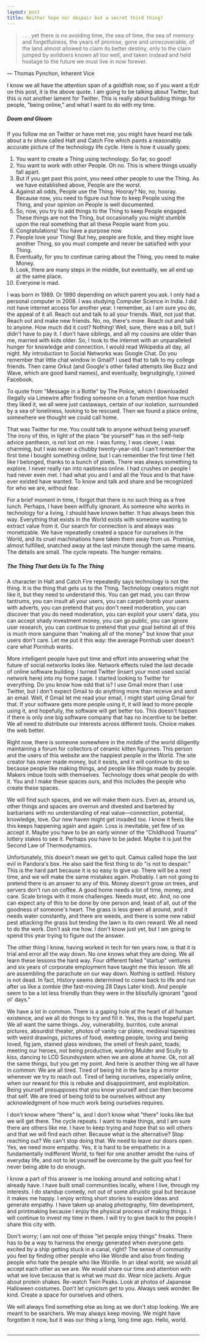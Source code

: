 ```yaml
---
layout: post
title: Neither hope nor despair but a secret third thing?
---
```


<blockquote><p lang="en" dir="ltr">. . . yet there is no avoiding time, the sea of time, the sea of memory and forgetfulness, the years of promise, gone and unrecoverable, of the land almost allowed to claim its better destiny, only to the claim jumped by evildoers known all too well, and taken instead and held hostage to the future we must live in now forever.</p></blockquote>

 ―  Thomas Pynchon, Inherent Vice 

I know we all have the attention span of a goldfish now, so if you want a tl;dr on this post, it is the above quote. I am going to be talking about Twitter, but this is not another lament for Twitter. This is really about building things for people, "being online," and what I want to do with my time.

##### Doom and Gloom

If you follow me on Twitter or have met me, you might have heard me talk about a tv show called Halt and Catch Fire which paints a reasonably accurate picture of the technology life cycle. Here is how it usually goes:

1. You want to create a Thing using technology. So far, so good!
2. You want to work with other People. Oh no. This is where things usually fall apart.
3. But if you get past this point, you need other people to use the Thing. As we have established above, People are the worst.
4. Against all odds, People use the Thing. Hooray? No, no, hooray. Because now, you need to figure out how to keep People using the Thing, and your opinion on People is well documented.
5. So, now, you try to add things to the Thing to keep People engaged. These things are not the Thing, but occasionally you might stumble upon the real something that all these People want from you.
6. Congratulations! You have a purpose now.
7. People love your Thing! But hey, people are fickle, and they might love another Thing, so you must compete and never be satisfied with your Thing.
8. Eventually, for you to continue caring about the Thing, you need to make Money.
9. Look, there are many steps in the middle, but eventually, we all end up at the same place.
10. Everyone is mad.

I was born in 1989. Or 1990 depending on which parent you ask. I only had a personal computer in 2008. I was studying Computer Science in India. I did not have internet access for another year. I remember, as I am sure you do, the appeal of it all. Reach out and talk to all your friends. Wait, not just that. Reach out and make new friends. No, no, there's more. Reach out and talk to anyone. How much did it cost? Nothing! Well, sure, there was a bill, but I didn't have to pay it. I don't have siblings, and all my cousins are older than me, married with kids older. So, I took to the internet with an unparalleled hunger for knowledge and connection. I would read Wikipedia all day, all night. My introduction to Social Networks was Google Chat. Do you remember that little chat window in Gmail? I used that to talk to my college friends. Then came Orkut (and Google's other failed attempts like Buzz and Wave, which are good band names), and eventually, begrudgingly, I joined Facebook.

To quote from "Message in a Bottle" by The Police, which I downloaded illegally via Limewire after finding someone on a forum mention how much they liked it, we all were just castaways, certain of our isolation, surrounded by a sea of loneliness, looking to be rescued. Then we found a place online, somewhere we thought we could call home.

That was Twitter for me. You could talk to anyone without being yourself. The irony of this, in light of the place "be yourself" has in the self-help advice pantheon, is not lost on me. I was funny, I was clever, I was charming, but I was never a chubby twenty-year-old. I can't remember the first time I bought something online, but I can remember the first time I felt like I belonged, thanks to a bunch of pixels. There was always something to explore. I never really ran into nastiness online. I had crushes on people I had never even met. I had what you and I and all the Yous and Is that have ever existed have wanted. To know and talk and share and be recognized for who we are, without fear.

For a brief moment in time, I forgot that there is no such thing as a free lunch. Perhaps, I have been willfully ignorant. As someone who works in technology for a living, I should have known better. It has always been this way. Everything that exists in the World exists with someone wanting to extract value from it. Our search for connection is and always was monetizable. We have repeatedly created a space for ourselves in the World, and its cruel machinations have taken them away from us. Promise, almost fulfilled, snatched away at the last minute through the same means. The details are small. The cycle repeats. The hunger remains.

##### The Thing That Gets Us To The Thing

A character in Halt and Catch Fire repeatedly says technology is not the thing. It is the thing that gets us to the Thing. Technology creators might not like it, but they need to understand this. You can get mad, you can throw tantrums, you can insult all your users, you can carpet-bomb your users with adverts, you can pretend that you don't need moderation, you can discover that you do need moderation, you can exploit your users' data, you can accept shady investment money, you can go public, you can ignore user research, you can continue to pretend that your goal behind all of this is much more sanguine than "making all of the money" but know that your users don't care. Let me put it this way: the average Pornhub user doesn't care what Pornhub wants.

More intelligent people have put time and effort into answering what the future of social networks looks like. Network effects ruled the last decade of online software building. I turned Twitter (insert your most used social network here) into my home page. I started looking to Twitter for everything. Do you know how odd that is? I use Gmail more than I use Twitter, but I don't expect Gmail to do anything more than receive and send an email. Well, if Gmail let me read your email, I might start using Gmail for that. If your software gets more people using it, it will lead to more people using it, and hopefully, the software will get better too. This doesn't happen if there is only one big software company that has no incentive to be better. We all need to distribute our interests across different tools. Choice makes the web better.

Right now, there is someone somewhere in the middle of the world diligently maintaining a forum for collectors of ceramic kitten figurines. This person and the users of this website are the happiest people in the World. The site creator has never made money, but it exists, and it will continue to do so because people like making things, and people like things made by people. Makers imbue tools with themselves. Technology does what people do with it. You and I make these spaces ours, and this includes the people who create these spaces.

We will find such spaces, and we will make them ours. Even as, around us, other things and spaces are overrun and divested and bartered by barbarians with no understanding of real value—connection, potential, knowledge, love. Our new haven might get invaded too. I know it feels like this keeps happening again and again. Loss is inevitable, yet few of us accept it. Maybe you have to be an early winner of the "Childhood Trauma" lottery stakes to see it. Perhaps you have to be jaded. Maybe it is just the Second Law of Thermodynamics.

Unfortunately, this doesn't mean we get to quit. Camus called hope the last evil in Pandora's box. He also said the first thing to do "is not to despair." This is the hard part because it is so easy to give up. There will be a next time, and we will make the same mistakes again. Probably. I am not going to pretend there is an answer to any of this. Money doesn't grow on trees, and servers don't run on coffee. A good home needs a lot of time, money, and care. Scale brings with it more challenges. Needs must, etc. And, no one can expect any of this to be done by one person and, least of all, out of the goodness of someone's heart. The grass is less green all around, and it needs water constantly, and there are weeds, and there is some new rabid pest attacking the grass but tending the lawn is its own reward. We all need to do the work. Don't ask me how. I don't know just yet, but I am going to spend this year trying to figure out the answer.

The other thing I know, having worked in tech for ten years now, is that it is trial and error all the way down. No one knows what they are doing. We all learn these lessons the hard way. Four different failed "startup" ventures and six years of corporate employment have taught me this lesson. We all are assembling the parachute on our way down. Nothing is settled. History is not dead. In fact, History seems determined to come back to life and run after us like a zombie (the fast-moving 28 Days Later kind). And people seem to be a lot less friendly than they were in the blissfully ignorant "good ol' days."

We have a lot in common. There is a gaping hole at the heart of all human existence, and we all do things to try and fill it. Yes, this is the hopeful part. We all want the same things. Joy, vulnerability, burritos, cute animal pictures, absurdist theater, photos of vanity car plates, medieval tapestries with weird drawings, pictures of food, meeting people, loving and being loved, fig jam, stained glass windows, the smell of fresh paint, toads, meeting our heroes, not being productive, wanting Mulder and Scully to kiss, dancing to LCD Soundsystem when we are alone at home. Ok, not all the same things, but you get my point. And here is another thing we all have in common: We are all tired. Tired of being hit in the face by a mirror whenever we try to reach out. Tired of being ourselves, especially online, when our reward for this is rebuke and disappointment, and exploitation. Being yourself presupposes that you know yourself and can then become that self. We are tired of being told to be ourselves without any acknowledgment of how much work being ourselves requires.

I don't know where "there" is, and I don't know what "there" looks like but we will get there. The cycle repeats. I want to make things, and I am sure there are others like me. I have to keep trying and hope that so will others and that we will find each other. Because what is the alternative? Stop reaching out? We can't stop doing that. We need to leave our doors open. Yes, we need more empathy. Yes, it is hard to be empathetic in a fundamentally indifferent World, to feel for one another amidst the ruins of everyday life, and not to let yourself be overcome by the guilt you feel for never being able to do enough.

I know a part of this answer is me looking around and noticing what I already have. I have built small communities locally, where I live, through my interests. I do standup comedy, not out of some altruistic goal but because it makes me happy. I enjoy writing short stories to explore ideas and generate empathy. I have taken up analog photography, film development, and printmaking because I enjoy the physical process of making things. I will continue to invest my time in them. I will try to give back to the people I share this city with.

Don't worry; I am not one of those "let people enjoy things" freaks. There has to be a way to harness the energy generated when everyone gets excited by a ship getting stuck in a canal, right? The sense of community you feel by finding other people who like Wordle and also from finding people who hate the people who like Wordle. In an ideal world, we would all accept each other as we are. We would share our time and attention with what we love because that is what we must do. Wear nice jackets. Argue about protein shakes. Re-watch Twin Peaks. Look at photos of Japanese Halloween costumes. Don't let cynicism get to you. Always seek wonder. Be kind. Create a space for ourselves and others.

We will always find something else as long as we don't stop looking. We are meant to be searchers. We may always keep moving. We might have forgotten it now, but it was our thing a long, long time ago. Hello, world.
<br/><br/>

---
